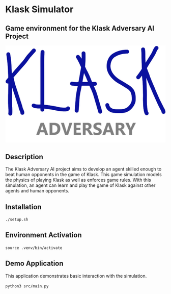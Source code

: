 # Klask Simulator
## Game environment for the Klask Adversary AI Project

![alt text](.github/KLASK_ADVERSARY_LOGO.png)

## Description
The Klask Adversary AI project aims to develop an agent skilled enough to beat human opponents in the game of Klask. This game simulation models the physics of playing Klask as well as enforces game rules. With this simulation, an agent can learn and play the game of Klask against other agents and human opponents.

## Installation
`./setup.sh`

## Environment Activation
`source .venv/bin/activate`

## Demo Application
This application demonstrates basic interaction with the simulation.

`python3 src/main.py`
